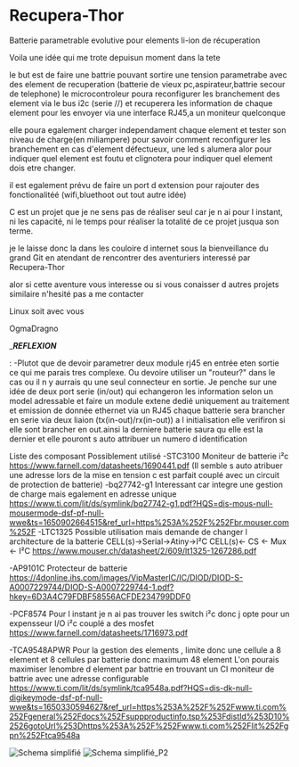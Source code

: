 # Recupera-Thor
Batterie parametrable evolutive pour elements li-ion de récuperation

Voila une idée qui me trote depuisun moment dans la tete

le but est de faire une battrie pouvant sortire une tension parametrabe avec des element de recuperation (batterie de vieux pc,aspirateur,battrie secour de telephone)
le microcontroleur poura  reconfigurer les branchement des element via le bus i2c (serie //) et recuperera les information de chaque element pour les envoyer
via une interface RJ45,a un moniteur quelconque

elle poura egalement charger independament chaque element et tester son niveau de charge(en miliampere) pour savoir comment reconfigurer les branchement en
cas d'element défectueux, une led s alumera alor pour indiquer quel element est foutu et clignotera pour indiquer quel element dois etre changer.

il est egalement prévu de faire un port d extension pour rajouter des fonctionalitéé (wifi,bluethoot out tout autre idée)

C est un projet que je ne  sens pas de réaliser seul car je n ai pour l instant, ni les capacité, ni le temps pour réaliser la totalité de ce projet 
jusqua son terme.

je le laisse donc la dans les couloire d internet sous la bienveillance du grand Git en atendant de rencontrer des aventuriers interessé par Recupera-Thor

alor si cette aventure vous interesse ou si vous conaisser d autres projets similaire n'hesité pas a me contacter

Linux soit avec vous

OgmaDragno

________REFLEXION_______

<Comunication entre battrie>:
-Plutot que de devoir parametrer deux module rj45 en entrée eten sortie ce qui me parais tres complexe. Ou devoire utiliser un "routeur?" dans le cas ou il n y aurrais qu une seul connecteur en sortie.
Je penche sur une idée de deux port serie (in/out) qui echangeron les information selon un model adressable et faire un module extene dedié uniquement au traitement et emission de donnée ethernet via un RJ45
chaque batterie sera brancher en serie via deux liaion (tx(in-out)/rx(in-out))
a l initialisation elle verifiron si elle sont brancher en out.ainsi la derniere batterie saura qu elle est la  dernier et elle pouront s auto attribuer un numero d identification



Liste des composant Possiblement utilisé
-STC3100 Moniteur de batterie i²c 
https://www.farnell.com/datasheets/1690441.pdf (Il semble s auto atribuer une adresse lors de la mise en tension c est parfait couplé avec un circuit de protection de batterie)
-bq27742-g1 Interessant car integre une gestion de charge mais egalement en adresse unique
https://www.ti.com/lit/ds/symlink/bq27742-g1.pdf?HQS=dis-mous-null-mousermode-dsf-pf-null-wwe&ts=1650902664515&ref_url=https%253A%252F%252Fbr.mouser.com%252F
-LTC1325 Possible utilisation mais demande de changer l architecture de la batterie   CELL(s)->Serial->Atiny->I²C
                                                                                      CELL(s)<- CS <- Mux <-  I²C
https://www.mouser.ch/datasheet/2/609/lt1325-1267286.pdf

-AP9101C Protecteur de batterie   
https://4donline.ihs.com/images/VipMasterIC/IC/DIOD/DIOD-S-A0007229744/DIOD-S-A0007229744-1.pdf?hkey=6D3A4C79FDBF58556ACFDE234799DDF0

-PCF8574 Pour l instant je n ai pas trouver les switch i²c donc j opte pour un expensseur I/O i²c couplé a des mosfet
https://www.farnell.com/datasheets/1716973.pdf

-TCA9548APWR Pour la gestion des elements , limite donc une cellule a 8 element et 8 cellules par batterie donc maximum 48 element
             L'on pourais maximiser lenombre d element par battrie en trouvant un CI moniteur de battrie avec une adresse configurable
https://www.ti.com/lit/ds/symlink/tca9548a.pdf?HQS=dis-dk-null-digikeymode-dsf-pf-null-wwe&ts=1650330594627&ref_url=https%253A%252F%252Fwww.ti.com%252Fgeneral%252Fdocs%252Fsuppproductinfo.tsp%253FdistId%253D10%2526gotoUrl%253Dhttps%253A%252F%252Fwww.ti.com%252Flit%252Fgpn%252Ftca9548a

![Schema simplifié](https://user-images.githubusercontent.com/80761004/162025851-89bb9339-a26e-488d-9d7f-797600614c27.jpg)
![Schema simplifié_P2](https://user-images.githubusercontent.com/80761004/162025866-c2effa08-0e3d-4671-84cc-094f17a46043.jpg)
